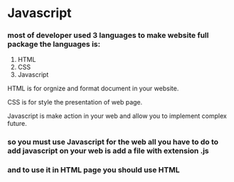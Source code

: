 # Javascript
### most of developer used 3 languages to make website full package the languages is:

1. HTML
2. CSS
3. Javascript

HTML is for orgnize and format document in your website.

CSS is for style the presentation of web page.

Javascript is make action in your web and allow you to implement complex future.

### so you must use Javascript for the web all you have to do to add javascript on your web is add a file with extension .js

### and to use it in HTML page you should use HTML <script> element to pair it